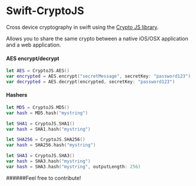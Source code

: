 # Swift-CryptoJS
Cross device cryptography in swift using the [Crypto JS library](https://code.google.com/p/crypto-js/).

Allows you to share the same crypto between a native iOS/OSX application and a web application.

#### AES encrypt/decrypt

```swift
let AES = CryptoJS.AES()
var encrypted = AES.encrypt("secretMessage", secretKey: "password123")
var decrypted = AES.decrypt(encrypted, secretKey: "password123")
```

#### Hashers

```swift
let MD5 = CryptoJS.MD5()
var hash = MD5.hash("mystring")

let SHA1 = CryptoJS.SHA1()
var hash = SHA1.hash("mystring")

let SHA256 = CryptoJS.SHA256()
var hash = SHA256.hash("mystring")

let SHA3 = CryptoJS.SHA3()
var hash = SHA3.hash("mystring")
var hash = SHA3.hash("mystring", outputLength: 256)
```

######Feel free to contribute!
